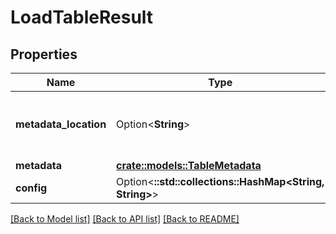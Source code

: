 # LoadTableResult

## Properties

Name | Type | Description | Notes
------------ | ------------- | ------------- | -------------
**metadata_location** | Option<**String**> | May be null if the table is staged as part of a transaction | [optional]
**metadata** | [**crate::models::TableMetadata**](TableMetadata.md) |  | 
**config** | Option<**::std::collections::HashMap<String, String>**> |  | [optional]

[[Back to Model list]](../README.md#documentation-for-models) [[Back to API list]](../README.md#documentation-for-api-endpoints) [[Back to README]](../README.md)


